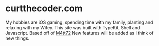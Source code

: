 # curtthecoder.com

My hobbies are iOS gaming, spending time with my family, planting and relaxing with my Wifey. This site was built with TypeKit, Shell and Javascript. Based off of <a href="https://github.com/m4tt72/terminal" target="_blank">M4tt72</a> New features will be added as I think of new things.
